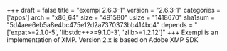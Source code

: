 +++
draft = false
title = "exempi 2.6.3-1"
version = "2.6.3-1"
categories = ['apps']
arch = "x86_64"
size = "491580"
usize = "1418670"
sha1sum = "5d4aee6eb5a8e4bc475e12d2a7370373bb414bc4"
depends = "['expat>=2.1.0-5', 'libstdc++>=9.1.0-3', 'zlib>=1.2.12']"
+++
Exempi is an implementation of XMP. Version 2.x is based on Adobe XMP SDK
